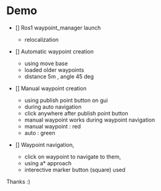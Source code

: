 # Demo                                                                                                                                   
- [] Ros1 waypoint_manager launch
	- relocalization

- [] Automatic waypoint creation
	- using move base
	- loaded older waypoints 
	- distance 5m , angle 45 deg

- [] Manual waypoint creation
	- using publish point button on gui 
	- during auto navigation
	- click anywhere after publish point button
	- manual waypoint works during waypoint navigation
	- manual waypoint : red
	- auto : green


- [] Waypoint navigation,
	- click on waypoint to navigate to them, 
	- using a* approach
	- interective marker button (square) used 	


Thanks :)


